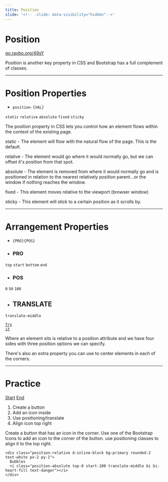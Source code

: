 ```yaml
---
title: Position
slide: '<!-- .slide: data-visibility="hidden"-->'
---
```


<!-- .slide: data-state="layout-title" class="bg-dark"-->

# Position

<div class="slide-link"><a href="https://go.raybo.org/49sY"><i class="fab fa-slideshare"></i> go.raybo.org/49sY</a></div>

> >

Position is another key property in CSS and Bootstrap has a full complement of classes.

---

<!-- .slide: data-state="layout-code-list" -->

# Position Properties

- `position-{VAL}`

`static` `relative` `absolute` `fixed` `sticky`

> >

The position property in CSS lets you control how an element flows within the context of the existing page.

static - The element will flow with the natural flow of the page. This is the default.

relative - The element would go where it would normally go, but we can offset it's position from that spot.

absolute - The element is removed from where it would normally go and is positioned in relation to the nearest relatively position parent...or the window if nothing reaches the window.

fixed - This element moves relative to the viewport (browser window)

sticky - This element will stick to a certain position as it scrolls by.

---

<!-- .slide: data-state="layout-code-list" -->

# Arrangement Properties

- `{PRO}{POS}`

- ### PRO

`top` `start` `bottom` `end`

- ### POS

`0` `50` `100`

- ## TRANSLATE

`translate-middle`

<a href="https://codepen.io/planetoftheweb/pen/ZELaMQw?editors=1000?editors=1000" target="_blank"><code class="code-royal">Try it</code></a>

> >

Where an element sits is relative to a position attribute and we have four sides with three position options we can specify.

There's also an extra property you can use to center elements in each of the corners.

---

<!-- .slide: data-state="layout-title" class="bg-dark"-->

# Practice

<div class="btn-group mt-3" role="group" aria-label="Basic example">
  <a type="button" class="animate__animated animate__backInLeft btn btn-lg btn-exciting text-white" href="https://codepen.io/planetoftheweb/pen/xxgPyOd" target="_blank">Start</a>
  <a type="button" class="animate__animated animate__backInRight animate__slow btn btn-lg btn-primary text-white" href="https://codepen.io/planetoftheweb/full/xxgPyEr" target="_blank">End</a>
</div>

1. Create a button
1. Add an icon inside
1. Use positioning/translate
1. Align icon top right

> >

Create a button that has an icon in the corner. Use one of the Bootstrap Icons to add an icon to the corner of the button. use positioning classes to align it to the top right.

```
<div class="position-relative d-inline-block bg-primary rounded-2 text-white px-2 py-1">
  Bubbles
  <i class="position-absolute top-0 start-100 translate-middle bi bi-heart-fill text-danger"></i>
</div>
```

